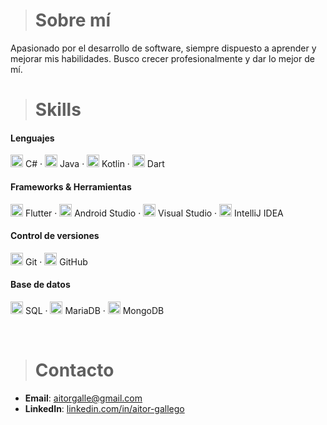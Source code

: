># Sobre mí

Apasionado por el desarrollo de software, siempre dispuesto a aprender y mejorar mis habilidades. Busco crecer profesionalmente y dar lo mejor de mí.
<br>

># Skills

#### Lenguajes

<img src="https://cdn.jsdelivr.net/gh/devicons/devicon/icons/csharp/csharp-original.svg" alt="C#" width="20" height="20"> C# · 
<img src="https://cdn.jsdelivr.net/gh/devicons/devicon/icons/java/java-original.svg" alt="Java" width="20" height="20"> Java · 
<img src="https://cdn.jsdelivr.net/gh/devicons/devicon/icons/kotlin/kotlin-original.svg" alt="Kotlin" width="20" height="20"> Kotlin · 
<img src="https://cdn.jsdelivr.net/gh/devicons/devicon/icons/dart/dart-original.svg" alt="Dart" width="20" height="20"> Dart  

#### Frameworks & Herramientas

<img src="https://cdn.jsdelivr.net/gh/devicons/devicon/icons/flutter/flutter-original.svg" alt="Flutter" width="20" height="20"> Flutter · 
<img src="https://cdn.jsdelivr.net/gh/devicons/devicon/icons/androidstudio/androidstudio-original.svg" alt="Android Studio" width="20" height="20"> Android Studio · 
<img src="https://cdn.jsdelivr.net/gh/devicons/devicon/icons/visualstudio/visualstudio-plain.svg" alt="Visual Studio" width="20" height="20"> Visual Studio · 
<img src="https://cdn.jsdelivr.net/gh/devicons/devicon/icons/intellij/intellij-original.svg" alt="IntelliJ IDEA" width="20" height="20"> IntelliJ IDEA  

#### Control de versiones

<img src="https://cdn.jsdelivr.net/gh/devicons/devicon/icons/git/git-original.svg" alt="Git" width="20" height="20"> Git · 
<img src="https://cdn.jsdelivr.net/gh/devicons/devicon/icons/github/github-original.svg" alt="GitHub" width="20" height="20"> GitHub  

#### Base de datos

<img src="https://cdn.jsdelivr.net/gh/devicons/devicon/icons/mysql/mysql-original.svg" alt="SQL" width="20" height="20"> SQL · 
<img src="https://cdn.jsdelivr.net/gh/devicons/devicon/icons/mariadb/mariadb-original.svg" alt="MariaDB" width="20" height="20"> MariaDB · 
<img src="https://cdn.jsdelivr.net/gh/devicons/devicon/icons/mongodb/mongodb-original.svg" alt="MongoDB" width="20" height="20"> MongoDB  

<br>

># Contacto

- **Email**: [aitorgalle@gmail.com](mailto:aitorgalle@gmail.com)
- **LinkedIn**: [linkedin.com/in/aitor-gallego](https://linkedin.com/in/aitor-gallego)
